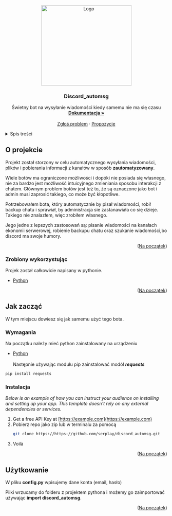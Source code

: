 # <div id="top"></div>

<!-- PROJECT LOGO -->
<br />
<div align="center">
  <a href="https://github.com/serplay/discord_automsg">
    <img src="https://icon-library.com/images/discord-icon/discord-icon-13.jpg" alt="Logo" width="281" height="249.5">
  </a>

  <h3 align="center">Discord_automsg</h3>

  <p align="center">
    Świetny bot na wysyłanie wiadomości kiedy samemu nie ma się czasu
    <br />
    <a href="https://github.com/serplay/discord_automsg"><strong>Dokumentacja »</strong></a>
    <br />
    <br />
    <a href="https://github.com/serplay/discord_automsg/issues">Zgłoś problem</a>
    ·
    <a href="https://github.com/serplay/discord_automsg/issues">Propozycje</a>
  </p>
</div>



<!-- TABLE OF CONTENTS -->
<details>
  <summary>Spis treści</summary>
  <ol>
    <li>
      <a href="#about-the-project">O projekcie</a>
      <ul>
        <li><a href="#built-with">Stworzony wykorzystując</a></li>
      </ul>
    </li>
    <li>
      <a href="#getting-started">Jak zacząć</a>
      <ul>
        <li><a href="#prerequisites">Wymagania</a></li>
        <li><a href="#installation">Instalacja</a></li>
      </ul>
    </li>
    <li><a href="#usage">Użytkowanie</a></li>
  </ol>
</details>



<!-- ABOUT THE PROJECT -->
## O projekcie


Projekt został storzony w celu automatycznego wysyłania wiadomości, plików i pobierania informacji z kanałów w sposób **zautomatyzowany**.

Wiele botów ma ograniczone możliwości i dopóki nie posiada się własnego, nie za bardzo jest możliwość intuicyjnego zmieniania sposobu interakcji z chatem.
Głównym problem botów jest też to, że są oznaczone jako bot i admin musi zaprosić takiego, co może być kłopotliwe.

Potrzebowałem bota, który automatycznie by pisał wiadomości, robił backup chatu i sprawiał, by administracja sie zastanawiała co się dzieje.
Takiego nie znalazłem, więc zrobiłem własnego.

Jego jedne z lepszych zastosowań są: pisanie wiadomości na kanałach ekonomii serwerowej, robienie backupu chatu oraz szukanie wiadomości,bo discord ma swoje humory.

<p align="right">(<a href="#top">Na początek</a>)</p>



### Zrobiony wykorzystując

Projek został całkowicie napisany w pythonie.

* [Python](https://python.org)

<p align="right">(<a href="#top">Na początek</a>)</p>



<!-- GETTING STARTED -->
## Jak zacząć

W tym miejscu dowiesz się jak samemu użyć tego bota.

### Wymagania

Na początku należy mieć python zainstalowany na urządzeniu
* [Python](https://python.org)<br><br>
Następnie używając modułu pip zainstalować modół ***requests***
```sh
pip install requests
```

### Instalacja

_Below is an example of how you can instruct your audience on installing and setting up your app. This template doesn't rely on any external dependencies or services._

1. Get a free API Key at [https://example.com](https://example.com)
2. Pobierz repo jako zip lub w terminalu za pomocą
   ```sh
   git clone https://https://github.com/serplay/discord_automsg.git
   ```
3. Voilà

<p align="right">(<a href="#top">Na początek</a>)</p>



<!-- USAGE EXAMPLES -->
## Użytkowanie
W pliku **config.py** wpisujemy dane konta (email, hasło)

Pliki wrzucamy do folderu z projektem pythona i możemy go zaimportować używając **import discord_automsg**.

<p align="right">(<a href="#top">Na początek</a>)</p>

